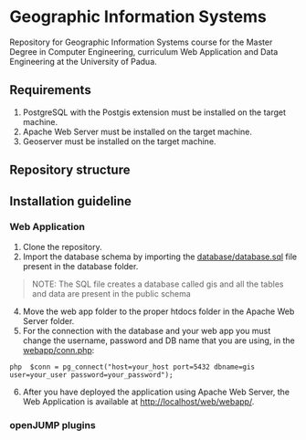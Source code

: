 # Geographic Information Systems 
Repository for Geographic Information Systems course for the Master Degree in Computer Engineering, curriculum Web Application and Data Engineering at the University of Padua.


## Requirements
1. PostgreSQL with the Postgis extension must be installed on the target machine.
2. Apache Web Server must be installed on the target machine.
3. Geoserver must be installed on the target machine.

## Repository structure

## Installation guideline
### Web Application
1. Clone the repository.
2. Import the database schema by importing the [database/database.sql](database/database.sq) file present in the database folder.
> NOTE: The SQL file creates a database called gis and all the tables and data are present in the public schema
4. Move the web app folder to the proper htdocs folder in the Apache Web Server folder.
5. For the connection with the database and your web app you must change the username, password and DB name that you are using, in the [webapp/conn.php](webapp/conn.php):

```php  $conn = pg_connect("host=your_host port=5432 dbname=gis user=your_user password=your_password");```

6. After you have deployed the application using Apache Web Server, the Web Application is available at [http://localhost/web/webapp/](http://localhost/web/webapp/).

### openJUMP plugins
